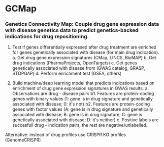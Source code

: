 # GCMap
### Genetics Connectivity Map: Couple drug gene expression data with disease genetics data to predict genetics-backed indications for drug repositioning.

1. Test if genes differentially expressed after drug treatment are enriched for genes genetically associated with disease (for main drug indication).
	a. Get drug gene expression signatures (CMap, LINCS, BioMAP)
	b. Get drug indications (PharmaProjects, OpenTargets)
	c. Get genes genetically associated with disease from (GWAS catalog, GRASP, STOPGAP)
	d. Perform enrichment test (GSEA, others)

2.  Build machine/deep learning model that predicts indications based on enrichment of drug gene expression signatures in GWAS results.
	a. Observations are drug - disease pairs
	b1. Features are protein-coding genes with binary values (1: gene is in drug signature and genetically associated with disease; 0: it's not)
	b2. Features are protein-coding genes with factor values (A: gene is in drug signature and genetically associated with disease; B: gene is in drug signature; C: gene is genetically associated with disease; D: it's neither)
	c. Positive labels are succesfull drug - indication pairs, the rest are negative/unlabelled.


Alternative: instead of drug profiles use CRISPR KO profiles (GenomeCRISPR)
